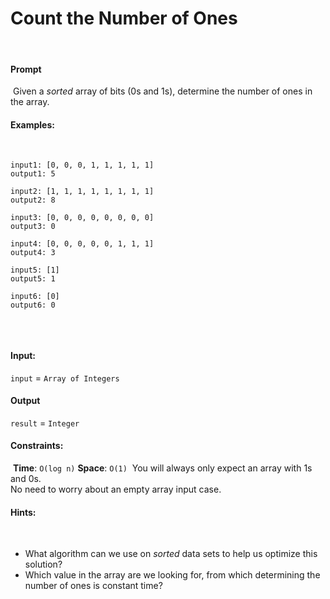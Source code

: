 # Count the Number of Ones
​
#### Prompt
​
Given a _sorted_ array of bits (0s and 1s), determine the number of ones in the array.
​
#### Examples:
​
```
input1: [0, 0, 0, 1, 1, 1, 1, 1]
output1: 5
​
input2: [1, 1, 1, 1, 1, 1, 1, 1]
output2: 8
​
input3: [0, 0, 0, 0, 0, 0, 0, 0]
output3: 0
​
input4: [0, 0, 0, 0, 0, 1, 1, 1]
output4: 3
​
input5: [1]
output5: 1
​
input6: [0]
output6: 0
​
```
​
​
#### Input:
`input` = `Array of Integers`
​
​
#### Output
`result` = `Integer`
​
​
#### Constraints:
​
**Time**: `O(log n)`
​
**Space**: `O(1)`
​
You will always only expect an array with 1s and 0s.    
No need to worry about an empty array input case.
​
​
#### Hints:
​
* What algorithm can we use on _sorted_ data sets to help us optimize this solution?
* Which value in the array are we looking for, from which determining the number of ones is constant time?
